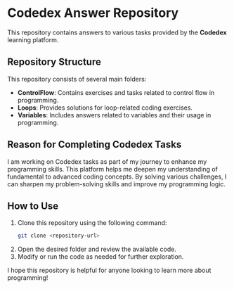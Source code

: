 # Codedex Answer Repository

This repository contains answers to various tasks provided by the **Codedex** learning platform.

## Repository Structure

This repository consists of several main folders:
- **ControlFlow**: Contains exercises and tasks related to control flow in programming.
- **Loops**: Provides solutions for loop-related coding exercises.
- **Variables**: Includes answers related to variables and their usage in programming.

## Reason for Completing Codedex Tasks

I am working on Codedex tasks as part of my journey to enhance my programming skills. This platform helps me deepen my understanding of fundamental to advanced coding concepts. By solving various challenges, I can sharpen my problem-solving skills and improve my programming logic.

## How to Use

1. Clone this repository using the following command:
   ```sh
   git clone <repository-url>
   ```
2. Open the desired folder and review the available code.
3. Modify or run the code as needed for further exploration.

I hope this repository is helpful for anyone looking to learn more about programming!
